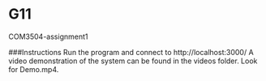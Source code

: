 # G11
COM3504-assignment1

###Instructions
Run the program and connect to http://localhost:3000/
A video demonstration of the system can be found in the videos folder. Look for Demo.mp4.
